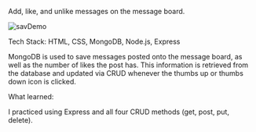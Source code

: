 Add, like, and unlike messages on the message board. 

![savDemo](https://user-images.githubusercontent.com/98935149/171866452-b4c4cda8-3a2c-4619-8a3f-dc5d6da6a004.jpg)

Tech Stack:
HTML, CSS, MongoDB, Node.js, Express

MongoDB is used to save messages posted onto the message board, as well as the number of likes the post has. This information is retrieved from the database and updated via CRUD whenever the thumbs up or thumbs down icon is clicked. 

What learned:

I practiced using Express and all four CRUD methods (get, post, put, delete). 
